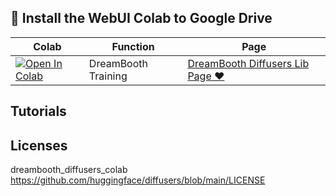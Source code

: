 ## 🦒 Install the WebUI Colab to Google Drive

| Colab | Function | Page
| --- | --- | --- |
[![Open In Colab](https://colab.research.google.com/assets/colab-badge.svg)](https://colab.research.google.com/github/camenduru/stable-diffusion-webui-colab/training/dreambooth_diffusers_colab.ipynb) | DreamBooth Training | [DreamBooth Diffusers Lib Page ❤](https://github.com/huggingface/diffusers/tree/main/examples/dreambooth)


## Tutorials


## Licenses

dreambooth_diffusers_colab https://github.com/huggingface/diffusers/blob/main/LICENSE
